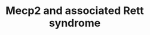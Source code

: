---
annotations:
- id: PW:0001251
  parent: regulatory pathway
  type: Pathway Ontology
  value: regulatory pathway pertinent to the brain
- id: PW:0000004
  parent: regulatory pathway
  type: Pathway Ontology
  value: regulatory pathway
authors:
- Fehrhart
- Egonw
- AlexanderPico
- Khanspers
- Elisa
- Teacup
- Mkutmon
- MaintBot
- Eweitz
communities:
- ExRNA
description: Mecp2 is in many mammals an important regulator of neuronal function
  and development. It affects all cell types, especially neurons but also astrocytes,
  oligodendrocytes, and glial cells. Mecp2 plays an important role in neuronal differentiation,
  maturation, morphology and function and influences synaptic plasticity. Mutations
  impairing the proper function of Mecp2 are mainly associated with the Rett syndrome
  but may also contribute to other neurological disorders like schizophrenia, FASD
  (fetal alcohol syndrome), PPM-X-syndrome, autism, Prader-Will-syndrome, and Angelman-syndrome.
  Dependant on the cofactors Mecp2 acts as an activator or repressor of transcription
  and micro RNA production. It affects RNA splicing and regulates chromatin structure
  together with HP1 and interferes in methylation of DNA (epigenetics). The expression
  of Mecp2 itself is highly regulated by promotor elements, cis-regulatory elements,
  polyadenylation, promotor DNA methylation and miRNA.  The pathway is demonstrated
  for mouse but as the genes are highly conserved in mammals, many of these are valid
  for human, too.
last-edited: 2021-11-23
organisms:
- Mus musculus
redirect_from:
- /index.php/Pathway:WP2910
- /instance/WP2910
- /instance/WP2910_r120273
revision: r120273
schema-jsonld:
- '@context': https://schema.org/
  '@id': https://wikipathways.github.io/pathways/WP2910.html
  '@type': Dataset
  creator:
    '@type': Organization
    name: WikiPathways
  description: Mecp2 is in many mammals an important regulator of neuronal function
    and development. It affects all cell types, especially neurons but also astrocytes,
    oligodendrocytes, and glial cells. Mecp2 plays an important role in neuronal differentiation,
    maturation, morphology and function and influences synaptic plasticity. Mutations
    impairing the proper function of Mecp2 are mainly associated with the Rett syndrome
    but may also contribute to other neurological disorders like schizophrenia, FASD
    (fetal alcohol syndrome), PPM-X-syndrome, autism, Prader-Will-syndrome, and Angelman-syndrome.
    Dependant on the cofactors Mecp2 acts as an activator or repressor of transcription
    and micro RNA production. It affects RNA splicing and regulates chromatin structure
    together with HP1 and interferes in methylation of DNA (epigenetics). The expression
    of Mecp2 itself is highly regulated by promotor elements, cis-regulatory elements,
    polyadenylation, promotor DNA methylation and miRNA.  The pathway is demonstrated
    for mouse but as the genes are highly conserved in mammals, many of these are
    valid for human, too.
  keywords:
  - A2bp1
  - Apoc2
  - Arhgef26
  - BCL6
  - Bdnf
  - Brn2
  - Brn3
  - C/EBP
  - CNPase
  - CTCF
  - Cdon
  - Creb1
  - Csrp1
  - Dlx5
  - E2F1
  - Ezh2
  - Fgf2
  - Fgf3
  - Fgf4
  - Fut8
  - GABA
  - GAD1
  - Gabrr2
  - Gamt
  - Glutamate
  - Gprin1
  - MYT1
  - Mag
  - Mbp
  - Mecp2
  - Mef2c
  - NR1/GRIN1
  - Ncor1
  - Nf1
  - Nrep
  - Oprk1
  - PRPF3
  - REST
  - SP1
  - SP3
  - Sin3a
  - Smc3
  - Sst
  - TAF1
  - TAP1
  - Tet1
  - YB1
  - hnRNP F
  - hnRNP H
  license: CC0
  name: Mecp2 and associated Rett syndrome
seo: CreativeWork
title: Mecp2 and associated Rett syndrome
wpid: WP2910
---